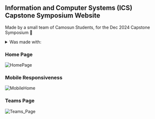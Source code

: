 ## Information and Computer Systems (ICS) Capstone Symposium Website

Made by a small team of Camosun Students, for the Dec 2024 Capstone Symposium :partying_face:

<details>
<summary>Was made with:</summary>

| Site |  Technologies |
|-----:|---------------|
|     1|     React     |
|     2|     Vite      |
|     3|  Tailwind CSS |
|     4|     NextUI    |

</details>

### Home Page
![HomePage](https://github.com/user-attachments/assets/da294079-489f-41c1-9a3f-e6a1f150e77a)

### Mobile Responsiveness
![MobileHome](https://github.com/user-attachments/assets/9f3243a6-03ac-4ecd-b6c3-b690bd7e4cb0)

### Teams Page
![Teams_Page](https://github.com/user-attachments/assets/e9acd6fd-73fb-4ef0-b653-941940a1c437)

